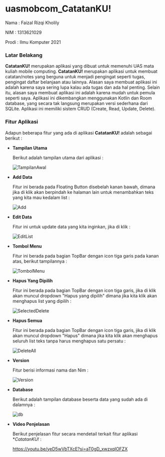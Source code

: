 # uasmobcom_CatatanKU!

Nama : Faizal Rizqi Kholily

NIM : 1313621029

Prodi : Ilmu Komputer 2021

### Latar Belakang

**CatatanKU!** merupakan aplikasi yang dibuat untuk memenuhi UAS mata kuliah mobile computing. **CatatanKU!** merupakan aplikasi untuk membuat catatan/notes yang berguna untuk menjadi pengingat seperti tugas, pengingat daftar belanjaan atau lainnya. Alasan saya membuat aplikasi ini adalah karena saya sering lupa kalau ada tugas dan ada hal penting. Selain itu, alasan saya membuat aplikasi ini adalah karena mudah untuk pemula seperti saya. Aplikasi ini dikembangkan menggunakan Kotlin dan Room database, yang secara tak langsung merupakan versi sederhana dari SQLite. Aplikasi ini memiliki sistem CRUD (Create, Read, Update, Delete).

### Fitur Aplikasi

Adapun beberapa fitur yang ada di aplikasi **CatatanKU!** adalah sebagai berikut :

- **Tampilan Utama**

  Berikut adalah tampilan utama dari aplikasi : 
  
  ![TampilanAwal](https://github.com/faizalrizqikholily/uasmobcom_CatatanKU/assets/114045138/50da2166-dead-4726-ab40-55542f992e87)


- **Add Data**

  Fitur ini berada pada Floating Button disebelah kanan bawah, dimana jika di klik akan berpindah ke halaman lain untuk menambahkan teks yang kita mau kedalam list :

  ![Add](https://github.com/faizalrizqikholily/uasmobcom_CatatanKU/assets/114045138/1ef72a72-421f-4661-9ff1-a6548025cf8c)


- **Edit Data**

  Fitur ini untuk update data yang kita inginkan, jika di klik :

  ![EditList](https://github.com/faizalrizqikholily/uasmobcom_CatatanKU/assets/114045138/32b6a583-0bad-47ab-b4b9-2aa7d31781f0)
  
   
- **Tombol Menu**

  Fitur ini berada pada bagian TopBar dengan icon tiga garis pada kanan atas, berikut tampilannya :

  ![TombolMenu](https://github.com/faizalrizqikholily/uasmobcom_CatatanKU/assets/114045138/d03d9344-bd3d-41ed-8678-a77eaec6c414)

  
- **Hapus Yang Dipilih**

  Fitur ini berada pada bagian TopBar dengan icon tiga garis, jika di klik akan muncul dropdown "Hapus yang dipilih" dimana jika kita klik akan menghapus list yang dipilih :

  ![SelectedDelete](https://github.com/faizalrizqikholily/uasmobcom_CatatanKU/assets/114045138/d427c206-4b99-4a71-a460-077435baacf3)

  
- **Hapus Semua**

  Fitur ini berada pada bagian TopBar dengan icon tiga garis, jika di klik akan muncul dropdown "Hapus" dimana jika kita klik akan menghapus seluruh list teks tanpa harus menghapus satu persatu :

  ![DeleteAll](https://github.com/faizalrizqikholily/uasmobcom_CatatanKU/assets/114045138/cbb75bdc-f7be-497f-83b5-5d8ad669ea43)


- **Version**

  Fitur berisi informasi nama dan Nim :

  ![Version](https://github.com/faizalrizqikholily/uasmobcom_CatatanKU/assets/114045138/fa07f723-0a91-449c-af42-ca13e7dcfc53)

  
- **Database**

  Berikut adalah tampilan database beserta data yang sudah ada di dalamnya :

  ![db](https://github.com/faizalrizqikholily/uasmobcom_CatatanKU/assets/114045138/276e13dc-f386-40dc-b490-ca4e57b03db0)


- **Video Penjelasan**

  Berikut penjelasan fitur secara mendetail terkait fitur aplikasi **CatatanKU!* :

  https://youtu.be/yeD5wVbTXcE?si=aT0gD_xwzxqIOFZX
